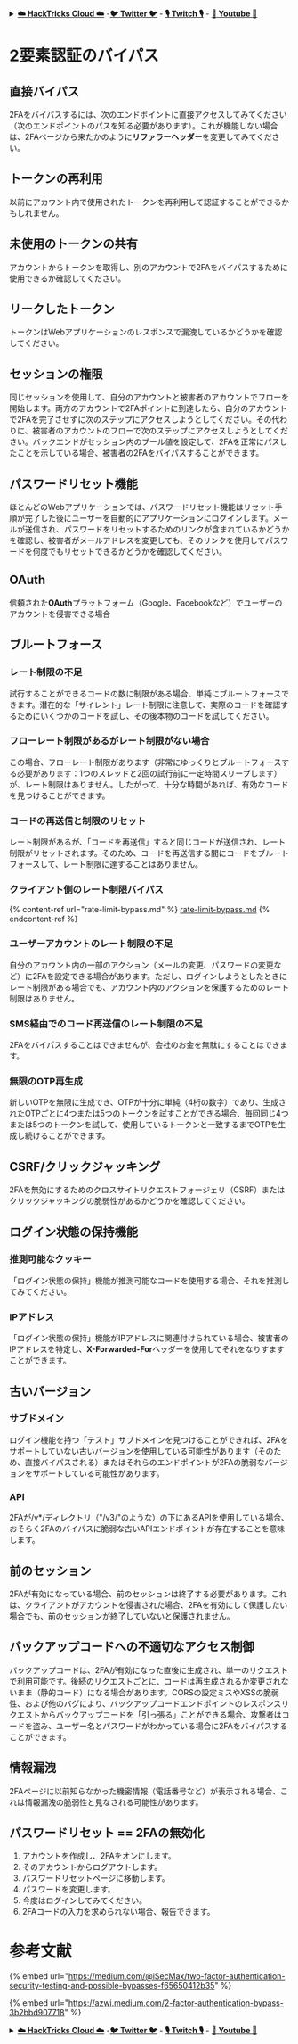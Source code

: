 <details>

<summary><a href="https://cloud.hacktricks.xyz/pentesting-cloud/pentesting-cloud-methodology"><strong>☁️ HackTricks Cloud ☁️</strong></a> -<a href="https://twitter.com/hacktricks_live"><strong>🐦 Twitter 🐦</strong></a> - <a href="https://www.twitch.tv/hacktricks_live/schedule"><strong>🎙️ Twitch 🎙️</strong></a> - <a href="https://www.youtube.com/@hacktricks_LIVE"><strong>🎥 Youtube 🎥</strong></a></summary>

- **サイバーセキュリティ企業**で働いていますか？ **HackTricksで会社を宣伝**したいですか？または、**最新バージョンのPEASSを入手したり、HackTricksをPDFでダウンロード**したいですか？[**SUBSCRIPTION PLANS**](https://github.com/sponsors/carlospolop)をチェックしてください！

- [**The PEASS Family**](https://opensea.io/collection/the-peass-family)を見つけてください。独占的な[**NFT**](https://opensea.io/collection/the-peass-family)のコレクションです。

- [**公式のPEASS＆HackTricksのグッズ**](https://peass.creator-spring.com)を手に入れましょう。

- [**💬**](https://emojipedia.org/speech-balloon/) [**Discordグループ**](https://discord.gg/hRep4RUj7f)または[**telegramグループ**](https://t.me/peass)に**参加**するか、**Twitter**で[**🐦**](https://github.com/carlospolop/hacktricks/tree/7af18b62b3bdc423e11444677a6a73d4043511e9/\[https:/emojipedia.org/bird/README.md)[**@carlospolopm**](https://twitter.com/hacktricks_live)**をフォロー**してください。

- **ハッキングのトリックを共有するには、[hacktricksリポジトリ](https://github.com/carlospolop/hacktricks)と[hacktricks-cloudリポジトリ](https://github.com/carlospolop/hacktricks-cloud)にPRを提出**してください。

</details>


# **2要素認証のバイパス**

## **直接バイパス**

2FAをバイパスするには、次のエンドポイントに直接アクセスしてみてください（次のエンドポイントのパスを知る必要があります）。これが機能しない場合は、2FAページから来たかのように**リファラーヘッダー**を変更してみてください。

## **トークンの再利用**

以前にアカウント内で使用されたトークンを再利用して認証することができるかもしれません。

## 未使用のトークンの共有

アカウントからトークンを取得し、別のアカウントで2FAをバイパスするために使用できるか確認してください。

## リークしたトークン

トークンはWebアプリケーションのレスポンスで漏洩しているかどうかを確認してください。

## セッションの権限

同じセッションを使用して、自分のアカウントと被害者のアカウントでフローを開始します。両方のアカウントで2FAポイントに到達したら、自分のアカウントで2FAを完了させずに次のステップにアクセスしようとしてください。その代わりに、被害者のアカウントのフローで次のステップにアクセスしようとしてください。バックエンドがセッション内のブール値を設定して、2FAを正常にパスしたことを示している場合、被害者の2FAをバイパスすることができます。

## **パスワードリセット機能**

ほとんどのWebアプリケーションでは、パスワードリセット機能はリセット手順が完了した後にユーザーを自動的にアプリケーションにログインします。メールが送信され、パスワードをリセットするためのリンクが含まれているかどうかを確認し、被害者がメールアドレスを変更しても、そのリンクを使用してパスワードを何度でもリセットできるかどうかを確認してください。

## OAuth

信頼された**OAuth**プラットフォーム（Google、Facebookなど）でユーザーのアカウントを侵害できる場合

## ブルートフォース

### レート制限の不足

試行することができるコードの数に制限がある場合、単純にブルートフォースできます。潜在的な「サイレント」レート制限に注意して、実際のコードを確認するためにいくつかのコードを試し、その後本物のコードを試してください。

### フローレート制限があるがレート制限がない場合

この場合、フローレート制限があります（非常にゆっくりとブルートフォースする必要があります：1つのスレッドと2回の試行前に一定時間スリープします）が、レート制限はありません。したがって、十分な時間があれば、有効なコードを見つけることができます。

### コードの再送信と制限のリセット

レート制限があるが、「コードを再送信」すると同じコードが送信され、レート制限がリセットされます。そのため、コードを再送信する間にコードをブルートフォースして、レート制限に達することはありません。

### クライアント側のレート制限バイパス

{% content-ref url="rate-limit-bypass.md" %}
[rate-limit-bypass.md](rate-limit-bypass.md)
{% endcontent-ref %}

### ユーザーアカウントのレート制限の不足

自分のアカウント内の一部のアクション（メールの変更、パスワードの変更など）に2FAを設定できる場合があります。ただし、ログインしようとしたときにレート制限がある場合でも、アカウント内のアクションを保護するためのレート制限はありません。

### SMS経由でのコード再送信のレート制限の不足

2FAをバイパスすることはできませんが、会社のお金を無駄にすることはできます。

### 無限のOTP再生成

新しいOTPを無限に生成でき、OTPが十分に単純（4桁の数字）であり、生成されたOTPごとに4つまたは5つのトークンを試すことができる場合、毎回同じ4つまたは5つのトークンを試して、使用しているトークンと一致するまでOTPを生成し続けることができます。

## CSRF/クリックジャッキング

2FAを無効にするためのクロスサイトリクエストフォージェリ（CSRF）またはクリックジャッキングの脆弱性があるかどうかを確認してください。

## ログイン状態の保持機能

### 推測可能なクッキー

「ログイン状態の保持」機能が推測可能なコードを使用する場合、それを推測してみてください。

### IPアドレス

「ログイン状態の保持」機能がIPアドレスに関連付けられている場合、被害者のIPアドレスを特定し、**X-Forwarded-For**ヘッダーを使用してそれをなりすますことができます。

## 古いバージョン

### サブドメイン

ログイン機能を持つ「テスト」サブドメインを見つけることができれば、2FAをサポートしていない古いバージョンを使用している可能性があります（そのため、直接バイパスされる）またはそれらのエンドポイントが2FAの脆弱なバージョンをサポートしている可能性があります。

### API

2FAが/v\*/ディレクトリ（"/v3/"のような）の下にあるAPIを使用している場合、おそらく2FAのバイパスに脆弱な古いAPIエンドポイントが存在することを意味します。
## 前のセッション

2FAが有効になっている場合、前のセッションは終了する必要があります。これは、クライアントがアカウントを侵害された場合、2FAを有効にして保護したい場合でも、前のセッションが終了していないと保護されません。

## バックアップコードへの不適切なアクセス制御

バックアップコードは、2FAが有効になった直後に生成され、単一のリクエストで利用可能です。後続のリクエストごとに、コードは再生成されるか変更されないまま（静的コード）になる場合があります。CORSの設定ミスやXSSの脆弱性、および他のバグにより、バックアップコードエンドポイントのレスポンスリクエストからバックアップコードを「引っ張る」ことができる場合、攻撃者はコードを盗み、ユーザー名とパスワードがわかっている場合に2FAをバイパスすることができます。

## 情報漏洩

2FAページに以前知らなかった機密情報（電話番号など）が表示される場合、これは情報漏洩の脆弱性と見なされる可能性があります。

## **パスワードリセット == 2FAの無効化**

1. アカウントを作成し、2FAをオンにします。
2. そのアカウントからログアウトします。
3. パスワードリセットページに移動します。
4. パスワードを変更します。
5. 今度はログインしてみてください。
6. 2FAコードの入力を求められない場合、報告できます。

# 参考文献

{% embed url="https://medium.com/@iSecMax/two-factor-authentication-security-testing-and-possible-bypasses-f65650412b35" %}

{% embed url="https://azwi.medium.com/2-factor-authentication-bypass-3b2bbd907718" %}


<details>

<summary><a href="https://cloud.hacktricks.xyz/pentesting-cloud/pentesting-cloud-methodology"><strong>☁️ HackTricks Cloud ☁️</strong></a> -<a href="https://twitter.com/hacktricks_live"><strong>🐦 Twitter 🐦</strong></a> - <a href="https://www.twitch.tv/hacktricks_live/schedule"><strong>🎙️ Twitch 🎙️</strong></a> - <a href="https://www.youtube.com/@hacktricks_LIVE"><strong>🎥 Youtube 🎥</strong></a></summary>

- **サイバーセキュリティ企業で働いていますか？** HackTricksで**会社を宣伝**したいですか？または、**PEASSの最新バージョンにアクセスしたり、HackTricksをPDFでダウンロード**したいですか？[**SUBSCRIPTION PLANS**](https://github.com/sponsors/carlospolop)をチェックしてください！

- [**The PEASS Family**](https://opensea.io/collection/the-peass-family)を発見しましょう。独占的な[**NFT**](https://opensea.io/collection/the-peass-family)のコレクションです。

- [**公式のPEASS＆HackTricksのグッズ**](https://peass.creator-spring.com)を手に入れましょう。

- **[💬](https://emojipedia.org/speech-balloon/) Discordグループ**または**[telegramグループ](https://t.me/peass)**に参加するか、**Twitter** [**🐦**](https://github.com/carlospolop/hacktricks/tree/7af18b62b3bdc423e11444677a6a73d4043511e9/\[https:/emojipedia.org/bird/README.md)[**@carlospolopm**](https://twitter.com/hacktricks_live)**をフォロー**してください。

- **ハッキングのトリックを共有するには、[hacktricksリポジトリ](https://github.com/carlospolop/hacktricks)と[hacktricks-cloudリポジトリ](https://github.com/carlospolop/hacktricks-cloud)**にPRを提出してください。

</details>
